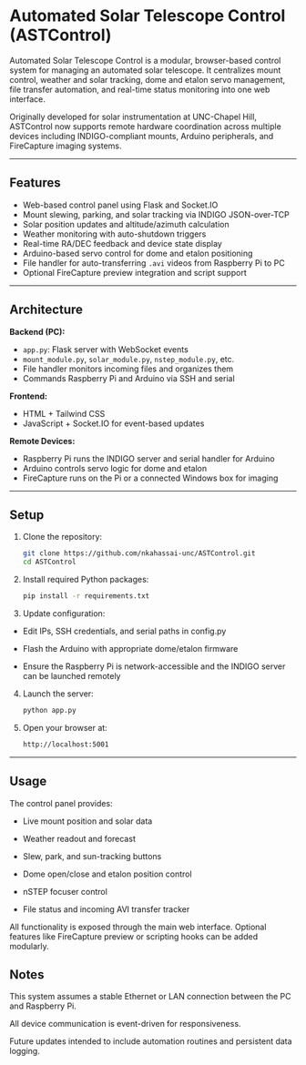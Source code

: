# Automated Solar Telescope Control (ASTControl)

Automated Solar Telescope Control is a modular, browser-based control system for managing an automated solar telescope. It centralizes mount control, weather and solar tracking, dome and etalon servo management, file transfer automation, and real-time status monitoring into one web interface.

Originally developed for solar instrumentation at UNC-Chapel Hill, ASTControl now supports remote hardware coordination across multiple devices including INDIGO-compliant mounts, Arduino peripherals, and FireCapture imaging systems.

---

## Features

- Web-based control panel using Flask and Socket.IO
- Mount slewing, parking, and solar tracking via INDIGO JSON-over-TCP
- Solar position updates and altitude/azimuth calculation
- Weather monitoring with auto-shutdown triggers
- Real-time RA/DEC feedback and device state display
- Arduino-based servo control for dome and etalon positioning
- File handler for auto-transferring `.avi` videos from Raspberry Pi to PC
- Optional FireCapture preview integration and script support

---

## Architecture

**Backend (PC):**
- `app.py`: Flask server with WebSocket events
- `mount_module.py`, `solar_module.py`, `nstep_module.py`, etc.
- File handler monitors incoming files and organizes them
- Commands Raspberry Pi and Arduino via SSH and serial

**Frontend:**
- HTML + Tailwind CSS
- JavaScript + Socket.IO for event-based updates

**Remote Devices:**
- Raspberry Pi runs the INDIGO server and serial handler for Arduino
- Arduino controls servo logic for dome and etalon
- FireCapture runs on the Pi or a connected Windows box for imaging

---

## Setup

1. Clone the repository:
   ```bash
   git clone https://github.com/nkahassai-unc/ASTControl.git
   cd ASTControl

2. Install required Python packages:
   ```bash
   pip install -r requirements.txt

3. Update configuration:

- Edit IPs, SSH credentials, and serial paths in config.py

- Flash the Arduino with appropriate dome/etalon firmware

- Ensure the Raspberry Pi is network-accessible and the INDIGO server can be launched remotely

4. Launch the server:
   ```bash
   python app.py

5. Open your browser at:
   ```bash
   http://localhost:5001

---
## Usage

The control panel provides:

- Live mount position and solar data

- Weather readout and forecast

- Slew, park, and sun-tracking buttons

- Dome open/close and etalon position control

- nSTEP focuser control

- File status and incoming AVI transfer tracker

All functionality is exposed through the main web interface. Optional features like FireCapture preview or scripting hooks can be added modularly.

## Notes
This system assumes a stable Ethernet or LAN connection between the PC and Raspberry Pi.

All device communication is event-driven for responsiveness.

Future updates intended to include automation routines and persistent data logging.

